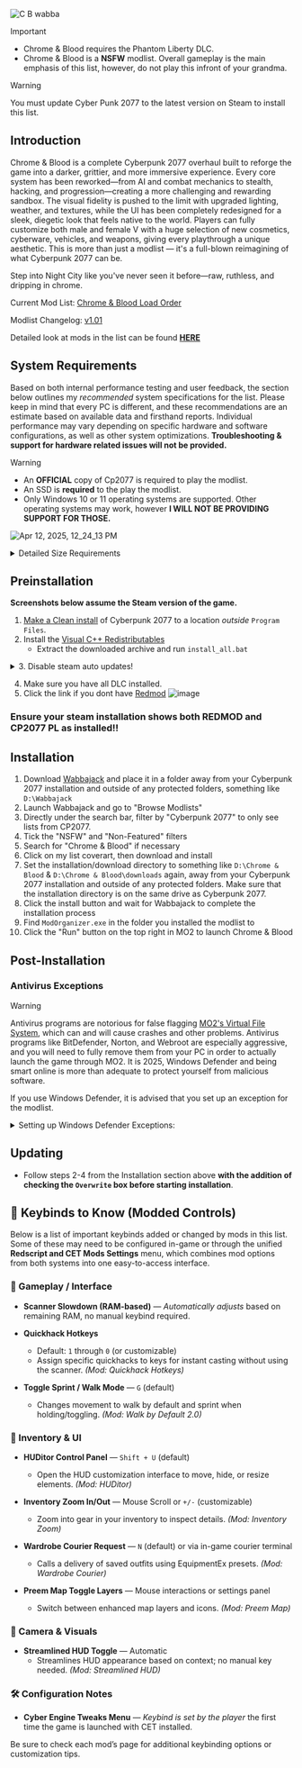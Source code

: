 ![C B wabba](https://github.com/user-attachments/assets/13d62f0f-0baf-4028-a355-b67508f3d9ae)

>[!IMPORTANT]
>- Chrome & Blood requires the Phantom Liberty DLC.
>- Chrome & Blood is a **NSFW** modlist. Overall gameplay is the main emphasis of this list, however, do not play this infront of your grandma.

>[!WARNING]
>You must update Cyber Punk 2077 to the latest version on Steam to install this list.

## Introduction

Chrome & Blood is a complete Cyberpunk 2077 overhaul built to reforge the game into a darker, grittier, and more immersive experience. Every core system has been reworked—from AI and combat mechanics to stealth, hacking, and progression—creating a more challenging and rewarding sandbox. The visual fidelity is pushed to the limit with upgraded lighting, weather, and textures, while the UI has been completely redesigned for a sleek, diegetic look that feels native to the world. Players can fully customize both male and female V with a huge selection of new cosmetics, cyberware, vehicles, and weapons, giving every playthrough a unique aesthetic. This is more than just a modlist — it's a full-blown reimagining of what Cyberpunk 2077 can be.

Step into Night City like you've never seen it before—raw, ruthless, and dripping in chrome.

Current Mod List: [Chrome & Blood Load Order](https://loadorderlibrary.com/lists/chrome-blood-2) 

Modlist Changelog: [v1.01](https://github.com/qcargile/Chrome-Blood/blob/main/changelog.md)

Detailed look at mods in the list can be found [**HERE**](https://github.com/qcargile/Chrome-Blood/blob/main/Modlist/Load%20Order.md)

## System Requirements

Based on both internal performance testing and user feedback, the section below outlines my *recommended* system specifications for the list. Please keep in mind that every PC is different, and these recommendations are an estimate based on available data and firsthand reports. Individual performance may vary depending on specific hardware and software configurations, as well as other system optimizations. **Troubleshooting & support for hardware related issues will not be provided.**

>[!WARNING]
>- An **OFFICIAL** copy of Cp2077 is required to play the modlist.
>- An SSD is **required** to the play the modlist.
>- Only Windows 10 or 11 operating systems are supported. Other operating systems may work, however **I WILL NOT BE PROVIDING SUPPORT FOR THOSE.**

 ![Apr 12, 2025, 12_24_13 PM](https://github.com/user-attachments/assets/e5d44fd3-275a-4c84-b85e-97678b39d29b)

<Details>
<summary>Detailed Size Requirements</summary>

Base Game and DLC: ~84.6 GB

Downloads Size: ~27.9 GB  

Install Size: ~27.8 GB

**MODLIST TOTAL SIZE: ~56.1 GB**

**OVERALL SIZE REQUIREMENT: ~140 GB**  

</Details>

## Preinstallation

**Screenshots below assume the Steam version of the game.** 
1. [Make a Clean install](https://support.cdprojektred.com/en/cyberpunk/pc/sp-technical/issue/2233/how-do-i-perform-a-clean-install-of-the-game) of Cyberpunk 2077 to a location _outside_ `Program Files`.
2. Install the [Visual C++ Redistributables](https://www.techpowerup.com/download/visual-c-redistributable-runtime-package-all-in-one/)
   - Extract the downloaded archive and run `install_all.bat`
<Details>
<summary>3. Disable steam auto updates!</summary>

1. Right-click the title under your Library, and select "Properties..."
2. In the "UPDATES" tab, change Automatic Updates to "Update only when I launch it"  
3. ONLY launch the game from Mod Organizer 2 from this point on! *You have been warned!*

</Details>
   
4. Make sure you have all DLC installed.
5. Click the link if you dont have [Redmod](https://store.steampowered.com/app/2060310/Cyberpunk_2077_REDmod/)
   ![image](https://github.com/user-attachments/assets/dc727531-5f72-4bb6-aa64-df340b48c1a3)

 ### Ensure your steam installation shows both REDMOD and CP2077 PL as installed!!

## Installation

1. Download [Wabbajack](https://www.wabbajack.org) and place it in a folder away from your Cyberpunk 2077 installation and outside of any protected folders, something like `D:\Wabbajack`
2. Launch Wabbajack and go to "Browse Modlists"
3. Directly under the search bar, filter by "Cyberpunk 2077" to only see lists from CP2077.
3. Tick the "NSFW" and "Non-Featured" filters
4. Search for "Chrome & Blood" if necessary
5. Click on my list coverart, then download and install
5. Set the installation/download directory to something like `D:\Chrome & Blood` & `D:\Chrome & Blood\downloads` again, away from your Cyberpunk 2077 installation and outside of any protected folders. Make sure that the installation directory is on the same drive as Cyberpunk 2077.
6. Click the install button and wait for Wabbajack to complete the installation process
7. Find `ModOrganizer.exe` in the folder you installed the modlist to
8. Click the "Run" button on the top right in MO2 to launch Chrome & Blood


## Post-Installation

### Antivirus Exceptions

>[!WARNING]
>Antivirus programs are notorious for false flagging [MO2's Virtual File System](https://stepmodifications.org/wiki/Guide:Mod_Organizer/Advanced), which can and will cause crashes and other problems. Antivirus programs like BitDefender, Norton, and Webroot are especially aggressive, and you will need to fully remove them from your PC in order to actually launch the game through MO2. It is 2025, Windows Defender and being smart online is more than adequate to protect yourself from malicious software.

If you use Windows Defender, it is advised that you set up an exception for the modlist.

<Details>
<summary>Setting up Windows Defender Exceptions:</summary>

 1. Press the Windows Key.
 2. Type "Windows Defender" in the search bar and select "Windows Security".
 3. Click on "Virus & threat protection" in the left pane.
 4. Click the "Manage settings" option under "Virus & threat protection settings".
 5. Scroll down to "Exclusions" and click "Add or remove exclusions".
 6. Windows Defender will prompt you with a run as administrator screen, just hit yes.
 7. Click the "Add an exclusion" button at the top and choose "Folder".
 8. Navigate to your Install folder for the list and click "Select Folder".
 9. **(OPTIONAL)** You can repeat these steps for the other executables:
    - ModOrganizer.exe (`[Path to Modlist]\ModOrganizer.exe`)
    
</Details>

## Updating

- Follow steps 2-4 from the Installation section above **with the addition of checking the `Overwrite` box before starting installation**.

## 🔑 Keybinds to Know (Modded Controls)

Below is a list of important keybinds added or changed by mods in this list. Some of these may need to be configured in-game or through the unified **Redscript and CET Mods Settings** menu, which combines mod options from both systems into one easy-to-access interface.

### 🧠 Gameplay / Interface
- **Scanner Slowdown (RAM-based)** — *Automatically adjusts* based on remaining RAM, no manual keybind required.
- **Quickhack Hotkeys**  
  - Default: `1` through `0` (or customizable)  
  - Assign specific quickhacks to keys for instant casting without using the scanner. *(Mod: Quickhack Hotkeys)*

- **Toggle Sprint / Walk Mode** — `G` (default)  
  - Changes movement to walk by default and sprint when holding/toggling. *(Mod: Walk by Default 2.0)*

### 🎒 Inventory & UI
- **HUDitor Control Panel** — `Shift + U` (default)  
  - Open the HUD customization interface to move, hide, or resize elements. *(Mod: HUDitor)*

- **Inventory Zoom In/Out** — Mouse Scroll or `+/-` (customizable)  
  - Zoom into gear in your inventory to inspect details. *(Mod: Inventory Zoom)*

- **Wardrobe Courier Request** — `N` (default) or via in-game courier terminal  
  - Calls a delivery of saved outfits using EquipmentEx presets. *(Mod: Wardrobe Courier)*

- **Preem Map Toggle Layers** — Mouse interactions or settings panel  
  - Switch between enhanced map layers and icons. *(Mod: Preem Map)*

### 📸 Camera & Visuals
- **Streamlined HUD Toggle** — Automatic  
  - Streamlines HUD appearance based on context; no manual key needed. *(Mod: Streamlined HUD)*

### 🛠 Configuration Notes
- **Cyber Engine Tweaks Menu** — *Keybind is set by the player* the first time the game is launched with CET installed.

Be sure to check each mod’s page for additional keybinding options or customization tips.

